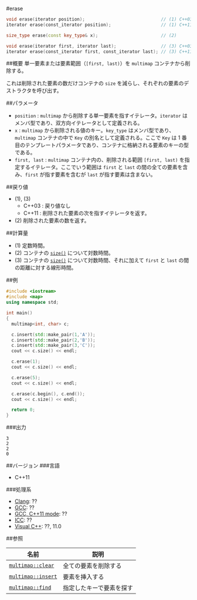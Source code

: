 #erase
```cpp
void erase(iterator position);                             // (1) C++03
iterator erase(const_iterator position);                   // (1) C++11

size_type erase(const key_type& x);                        // (2)

void erase(iterator first, iterator last);                 // (3) C++03
iterator erase(const_iterator first, const_iterator last); // (3) C++11
```


##概要
単一要素または要素範囲（`[first, last)`）を `multimap` コンテナから削除する。

これは削除された要素の数だけコンテナの `size` を減らし、それぞれの要素のデストラクタを呼び出す。


##パラメータ
- `position` : `multimap` から削除する単一要素を指すイテレータ。`iterator` はメンバ型であり、双方向イテレータとして定義される。
- `x` : `multimap` から削除される値のキー。`key_type` はメンバ型であり、`multimap` コンテナの中で `Key` の別名として定義される。ここで `Key` は 1 番目のテンプレートパラメータであり、コンテナに格納される要素のキーの型である。
- `first, last` : `multimap` コンテナ内の、削除される範囲 `[first, last)` を指定するイテレータ。ここでいう範囲は `first` と `last` の間の全ての要素を含み、`first` が指す要素を含むが `last` が指す要素は含まない。


##戻り値
- (1), (3)
	- C++03 : 戻り値なし
	- C++11 : 削除された要素の次を指すイテレータを返す。
- (2) 削除された要素の数を返す。　


##計算量
- (1) 定数時間。
- (2) コンテナの [`size()`](/reference/map/map/size.md) について対数時間。
- (3) コンテナの [`size()`](/reference/map/map/size.md) について対数時間、それに加えて `first` と `last` の間の距離に対する線形時間。


##例
```cpp
#include <iostream>
#include <map>
using namespace std;

int main()
{
  multimap<int, char> c;

  c.insert(std::make_pair(1,'A'));
  c.insert(std::make_pair(2,'B'));
  c.insert(std::make_pair(3,'C'));
  cout << c.size() << endl;

  c.erase(1);
  cout << c.size() << endl;

  c.erase(5);
  cout << c.size() << endl;

  c.erase(c.begin(), c.end());
  cout << c.size() << endl;

  return 0;
}
```

###出力
```
3
2
2
0
```
##バージョン
###言語
- C++11

###処理系
- [Clang](/implementation#clang.md): ??
- [GCC](/implementation#gcc.md): ??
- [GCC, C++11 mode](/implementation#gcc.md): ??
- [ICC](/implementation#icc.md): ??
- [Visual C++](/implementation#visual_cpp.md): ??, 11.0

##参照

| 名前 | 説明|
|---------------------------------------------------------------------------------------|--------------------------------------|
| [`multimap::clear`](/reference/map/multimap/clear.md) | 全ての要素を削除する |
| [`multimap::insert`](/reference/map/multimap/insert.md) | 要素を挿入する |
| [`multimap::find`](/reference/map/multimap/find.md) | 指定したキーで要素を探す |



